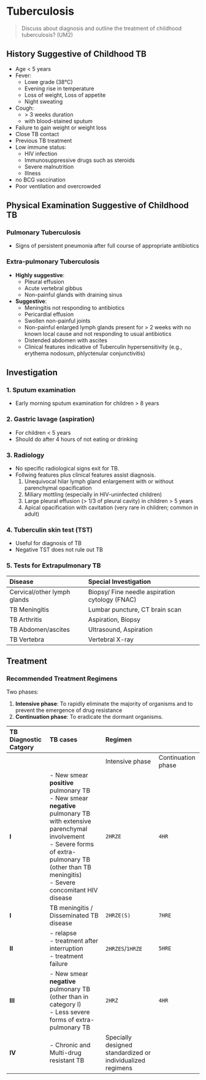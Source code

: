 # Tuberculosis

> Discuss about diagnosis and outline the treatment of childhood tuberculosis? (UM2)

## History Suggestive of Childhood TB

- Age < 5 years
- Fever:
  - Lowe grade (38°C)
  - Evening rise in temperature
  - Loss of weight, Loss of appetite
  - Night sweating
- Cough:
  - \> 3 weeks duration
  - with blood-stained sputum
- Failure to gain weight or weight loss
- Close TB contact
- Previous TB treatment
- Low immune status:
  - HIV infection
  - Immunosuppressive drugs such as steroids
  - Severe malnutrition
  - Illness
- no BCG vaccination
- Poor ventilation and overcrowded

## Physical Examination Suggestive of Childhood TB

### Pulmonary Tuberculosis

- Signs of persistent pneumonia after full course of appropriate antibiotics

### Extra-pulmonary Tuberculosis

- **Highly suggestive**:
  - Pleural effusion
  - Acute vertebral gibbus
  - Non-painful glands with draining sinus
- **Suggestive**:
  - Meningitis not responding to antibiotics
  - Pericardial effusion
  - Swollen non-painful joints
  - Non-painful enlarged lymph glands present for > 2 weeks with no known local cause and not responding to usual antibiotics
  - Distended abdomen with ascites
  - Clinical features indicative of Tuberculin hypersensitivity (e.g., erythema nodosum, phlyctenular conjunctivitis)

## Investigation

### 1. Sputum examination

- Early morning sputum examination for children > 8 years

### 2. Gastric lavage (aspiration)

- For children < 5 years
- Should do after 4 hours of not eating or drinking

### 3. Radiology

- No specific radiological signs exit for TB.
- Follwing features plus clinical features assist diagnosis.
  1. Unequivocal hilar lymph gland enlargement with or without parenchymal opacification
  2. Miliary mottling (especially in HIV-uninfected children)
  3. Large pleural effusion (> 1/3 of pleural cavity) in children > 5 years
  4. Apical opacification with cavitation (very rare in children; common in adult)

### 4. Tuberculin skin test (TST)

- Useful for diagnosis of TB
- Negative TST does not rule out TB

### 5. Tests for Extrapulmonary TB

| Disease                     | Special Investigation                          |
| :-------------------------- | :--------------------------------------------- |
| Cervical/other lymph glands | Biopsy/ Fine needle aspiration cytology (FNAC) |
| TB Meningitis               | Lumbar puncture, CT brain scan                 |
| TB Arthritis                | Aspiration, Biopsy                             |
| TB Abdomen/ascites          | Ultrasound, Aspiration                         |
| TB Vertebra                 | Vertebral X-ray                                |

## Treatment

### Recommended Treatment Regimens

Two phases:

1. **Intensive phase**: To rapidly eliminate the majority of organisms and to prevent the emergence of drug resistance
2. **Continuation phase**: To eradicate the dormant organisms.

| TB Diagnostic Catgory | TB cases                                                                                                                                                                                                                        | Regimen                                                    |                    |
| :-------------------- | :------------------------------------------------------------------------------------------------------------------------------------------------------------------------------------------------------------------------------ | :--------------------------------------------------------- | :----------------- |
|                       |                                                                                                                                                                                                                                 | Intensive phase                                            | Continuation phase |
| **I**                 | - New smear **positive** pulmonary TB <br>- New smear **negative** pulmonary TB with extensive parenchymal involvement <br>- Severe forms of extra-pulmonary TB (other than TB meningitis) <br>- Severe concomitant HIV disease | `2HRZE`                                                    | `4HR`              |
| **I**                 | TB meningitis / Disseminated TB disease                                                                                                                                                                                         | `2HRZE(S)`                                                 | `7HRE`             |
| **II**                | - relapse <br>- treatment after interruption<br>- treatment failure                                                                                                                                                             | `2HRZES`/`1HRZE`                                           | `5HRE`             |
| **III**               | - New smear **negative** pulmonary TB (other than in category I)<br>- Less severe forms of extra-pulmonary TB                                                                                                                   | `2HRZ`                                                     | `4HR`              |
| **IV**                | - Chronic and Multi-drug resistant TB                                                                                                                                                                                           | Specially designed standardized or individualized regimens |                    |
